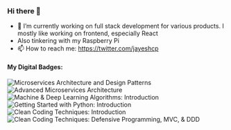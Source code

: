 ### Hi there 👋

- 🔭 I’m currently working on full stack development for various products. I mostly
like working on frontend, especially React
- Also tinkering with my Raspberry Pi
- 📫 How to reach me: https://twitter.com/jayeshcp

#### My Digital Badges:

![Microservices Architecture and Design Patterns](https://api.accredible.com/v1/frontend/credential_website_embed_image/badge/14618889) ![Advanced Microservices Architecture](https://api.accredible.com/v1/frontend/credential_website_embed_image/badge/14637713) ![Machine & Deep Learning Algorithms: Introduction](https://api.accredible.com/v1/frontend/credential_website_embed_image/badge/19949633) ![Getting Started with Python: Introduction](https://api.accredible.com/v1/frontend/credential_website_embed_image/badge/21951095) ![Clean Coding Techniques: Introduction](https://api.accredible.com/v1/frontend/credential_website_embed_image/badge/22208723) ![Clean Coding Techniques: Defensive Programming, MVC, & DDD](https://api.accredible.com/v1/frontend/credential_website_embed_image/badge/22209664)
